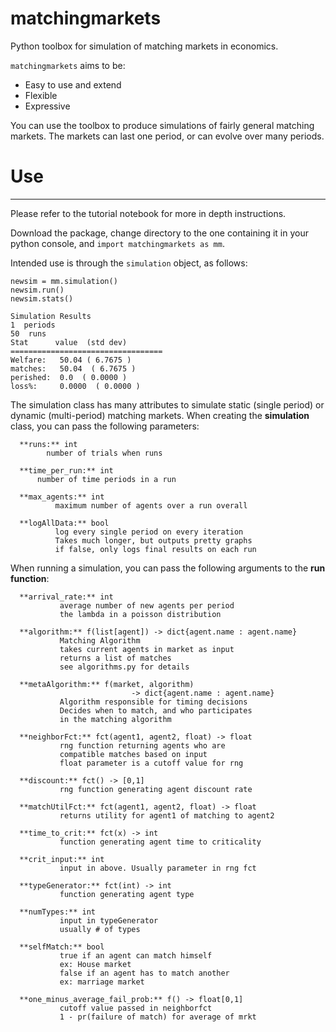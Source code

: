 # matchingmarkets
Python toolbox for simulation of matching markets in economics.

`matchingmarkets` aims to be:

- Easy to use and extend
- Flexible
- Expressive

You can use the toolbox to produce simulations of fairly general matching markets. The markets can last one period, or can evolve over many periods. 

# Use
----------------------------------------------------------------------
Please refer to the tutorial notebook for more in depth instructions.

Download the package, change directory to the one containing it in your python console, and `import matchingmarkets as mm`.

Intended use is through the `simulation` object, as follows:

    newsim = mm.simulation()
    newsim.run()
    newsim.stats()
    
    Simulation Results
    1  periods
    50  runs
    Stat      value  (std dev)
    ==================================
    Welfare:   50.04 ( 6.7675 )
    matches:   50.04  ( 6.7675 )
    perished:  0.0  ( 0.0000 )
    loss%:     0.0000  ( 0.0000 )
   
The simulation class has many attributes to simulate static (single period) or dynamic (multi-period) matching markets. 
When creating the **simulation** class, you can pass the following parameters:

      **runs:** int
            number of trials when runs

      **time_per_run:** int
          number of time periods in a run

      **max_agents:** int
              maximum number of agents over a run overall

      **logAllData:** bool
              log every single period on every iteration
              Takes much longer, but outputs pretty graphs
              if false, only logs final results on each run


When running a simulation, you can pass the following arguments to the **run function**:


      **arrival_rate:** int
               average number of new agents per period
               the lambda in a poisson distribution

      **algorithm:** f(list[agent]) -> dict{agent.name : agent.name}
               Matching Algorithm
               takes current agents in market as input
               returns a list of matches
               see algorithms.py for details

      **metaAlgorithm:** f(market, algorithm)
                               -> dict{agent.name : agent.name}
               Algorithm responsible for timing decisions
               Decides when to match, and who participates
               in the matching algorithm

      **neighborFct:** fct(agent1, agent2, float) -> float
               rng function returning agents who are
               compatible matches based on input
               float parameter is a cutoff value for rng

      **discount:** fct() -> [0,1]
               rng function generating agent discount rate

      **matchUtilFct:** fct(agent1, agent2, float) -> float
               returns utility for agent1 of matching to agent2

      **time_to_crit:** fct(x) -> int
               function generating agent time to criticality

      **crit_input:** int
               input in above. Usually parameter in rng fct

      **typeGenerator:** fct(int) -> int
               function generating agent type

      **numTypes:** int
               input in typeGenerator
               usually # of types

      **selfMatch:** bool
               true if an agent can match himself
               ex: House market
               false if an agent has to match another
               ex: marriage market

      **one_minus_average_fail_prob:** f() -> float[0,1]
               cutoff value passed in neighborfct
               1 - pr(failure of match) for average of mrkt
